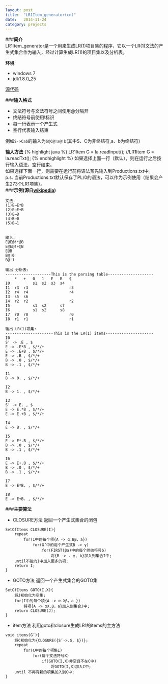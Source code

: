 ```yaml
---
layout: post
title:  "LR1Item_generator(cn)"
date:   2014-11-24
category: projects
---
```

###**简介**  
LR1Item_generator是一个用来生成LR(1)项目集的程序，它以一个LR(1)文法的产生式集合作为输入，经过计算生成LR(1)的项目集以及分析表。  

**环境**  

- windows 7
- jdk1.8.0_25

<a href="https://github.com/songsongdahu/LR1Item_generator">源代码</a>  

###**输入格式**  
- 文法符号与文法符号之间使用@分隔开
- 终结符号前使用!标识
- 每一行表示一个产生式
- 空行代表输入结束

例如<code>S->Cab</code>的输入为<code>S@C@!a@!b</code>(其中S、C为非终结符,a、b为终结符)  
  
**输入方法**
{% highlight java %}
LR1Item G = la.readInput();
//LR1Item G = la.readTxt();
{% endhighlight %}
如果选择上面一行（默认），则在运行之后按行输入语法，空行结束。  
如果选择下面一行，则需要在运行前将语法预先输入到Productions.txt中。  
p.s. 当前Productions.txt默认保存了PL/0的语法，可以作为示例使用（结果会产生273个LR1项集）。  
###**示例(源自<a href="http://ja.wikipedia.org/wiki/LR%E6%B3%95" target="_blank">wikipedia</a>)**
<pre><code>文法:
(1)E→E*B
(2)E→E+B
(3)E→B
(4)B→0
(5)B→1


输入:
E@E@!*@B
E@E@!+@B
E@B
B@!0
B@!1

输出 分析表:  
--------------------This is the parsing table--------------------
	*	+	0	1	E	B	$
I0			s1	s2	s3	s4	
I1	r3	r3					r3
I2	r4	r4					r4
I3	s5	s6					
I4	r2	r2					r2
I5			s1	s2		s7	
I6			s1	s2		s8	
I7	r0	r0					r0
I8	r1	r1					r1

输出 LR(1)项集:
---------------------This is the LR(1) items---------------------
I0
S' -> .E , $
E -> .E*B , $/*/+
E -> .E+B , $/*/+
E -> .B , $/*/+
B -> .0 , $/*/+
B -> .1 , $/*/+

I1
B -> 0. , $/*/+

I2
B -> 1. , $/*/+

I3
S' -> E. , $
E -> E.*B , $/*/+
E -> E.+B , $/*/+

I4
E -> B. , $/*/+

I5
E -> E*.B , $/*/+
B -> .0 , $/*/+
B -> .1 , $/*/+

I6
E -> E+.B , $/*/+
B -> .0 , $/*/+
B -> .1 , $/*/+

I7
E -> E*B. , $/*/+

I8
E -> E+B. , $/*/+
</code></pre>

###**主要算法**  
- CLOSURE方法  返回一个产生式集合的闭包
<pre><code>SetOfItems CLOSURE(I){
    repeat
        for(I中的每个项{A -> α.Bβ，a})
            for(G’中的每个产生式B -> γ)
                for(FIRST(βa)中的每个终结符号b)
                    将{B -> . γ, b}加入到集合I中;
    until不能向I中加入更多的项;
    return I;
}
</code></pre>

- GOTO方法  返回一个产生式集合的GOTO集
<pre><code>SetOfItems GOTO(I,X){
    将J初始化为空集;
    for(I中的每个项{A -> α.Xβ，a })
        将项{A -> αX.β，a}加入到集合J中;
    return CLOSURE(J);
}
</code></pre>

- item方法  利用goto和closure生成LR1的items的主方法
<pre><code>void items(G’){
    将C初始化为{CLOSURE({S’->.S, $})};
    repeat
        for(C中的每个项集I)
            for(每个文法符号X)
                if(GOTO(I,X)非空且不在C中)
                    将GOTO(I,X)加入C中;
    until 不再有新的项集加入到C中;
}
</code></pre>